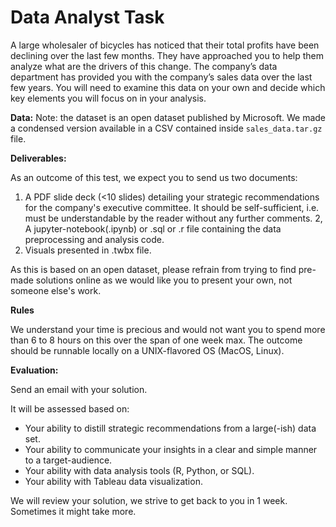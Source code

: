 # Data Analyst Task

A large wholesaler of bicycles has noticed that their total profits have been declining over the last few months. They have approached you to help them analyze what are the drivers of this change.
The company’s data department has provided you with the company’s sales data over the last few years. You will need to examine this data on your own and decide which key elements you will focus on in your analysis.

**Data:**
Note: the dataset is an open dataset published by Microsoft. We made a condensed version available in a CSV contained inside `sales_data.tar.gz` file. 

**Deliverables:**

As an outcome of this test, we expect you to send us two documents:

1. A PDF slide deck (<10 slides) detailing your strategic recommendations for the company's executive committee. It should be self-sufficient, i.e. must be understandable by the reader without any further comments.
2, A jupyter-notebook(.ipynb) or .sql or .r file containing the data preprocessing and analysis code.
3. Visuals presented in .twbx file.

As this is based on an open dataset, please refrain from trying to find pre-made solutions online as we would like you to present your own, not someone else's work.

**Rules**

We understand your time is precious and would not want you to spend more than 6 to 8 hours on this over the span of one week max. The outcome should be runnable locally on a UNIX-flavored OS (MacOS, Linux).

**Evaluation:**

Send an email with your solution.

It will be assessed based on:

- Your ability to distill strategic recommendations from a large(-ish) data set.
- Your ability to communicate your insights in a clear and simple manner to a target-audience.
- Your ability with data analysis tools (R, Python, or SQL).
- Your ability with Tableau data visualization.

We will review your solution, we strive to get back to you in 1 week. Sometimes it might take more.
